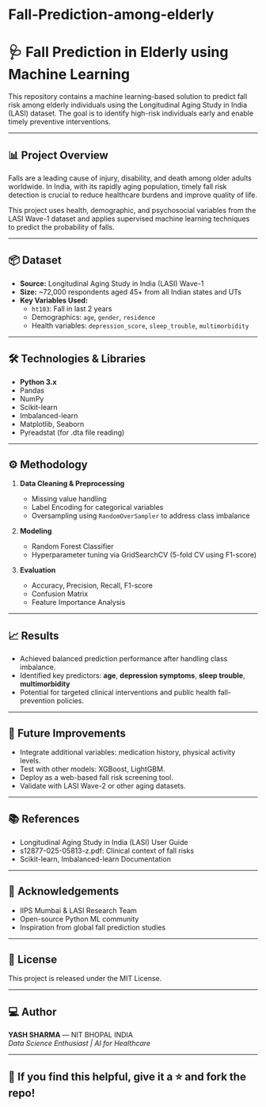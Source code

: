# Fall-Prediction-among-elderly

# 🩺 Fall Prediction in Elderly using Machine Learning  

This repository contains a machine learning-based solution to predict fall risk among elderly individuals using the Longitudinal Aging Study in India (LASI) dataset. The goal is to identify high-risk individuals early and enable timely preventive interventions.

---

## 📊 Project Overview  

Falls are a leading cause of injury, disability, and death among older adults worldwide. In India, with its rapidly aging population, timely fall risk detection is crucial to reduce healthcare burdens and improve quality of life.

This project uses health, demographic, and psychosocial variables from the LASI Wave-1 dataset and applies supervised machine learning techniques to predict the probability of falls.

---

## 📦 Dataset  

- **Source:** Longitudinal Aging Study in India (LASI) Wave-1  
- **Size:** ~72,000 respondents aged 45+ from all Indian states and UTs  
- **Key Variables Used:**
  - `ht103`: Fall in last 2 years  
  - Demographics: `age`, `gender`, `residence`  
  - Health variables: `depression_score`, `sleep_trouble`, `multimorbidity`  

---

## 🛠️ Technologies & Libraries  

- **Python 3.x**
- Pandas
- NumPy
- Scikit-learn
- Imbalanced-learn
- Matplotlib, Seaborn
- Pyreadstat (for .dta file reading)

---

## ⚙️ Methodology  

1. **Data Cleaning & Preprocessing**
   - Missing value handling
   - Label Encoding for categorical variables
   - Oversampling using `RandomOverSampler` to address class imbalance  

2. **Modeling**
   - Random Forest Classifier  
   - Hyperparameter tuning via GridSearchCV (5-fold CV using F1-score)  

3. **Evaluation**
   - Accuracy, Precision, Recall, F1-score
   - Confusion Matrix  
   - Feature Importance Analysis  

---

## 📈 Results  

- Achieved balanced prediction performance after handling class imbalance.
- Identified key predictors: **age**, **depression symptoms**, **sleep trouble**, **multimorbidity**
- Potential for targeted clinical interventions and public health fall-prevention policies.

---

## 📌 Future Improvements  

- Integrate additional variables: medication history, physical activity levels.
- Test with other models: XGBoost, LightGBM.
- Deploy as a web-based fall risk screening tool.
- Validate with LASI Wave-2 or other aging datasets.

---

## 📚 References  

- Longitudinal Aging Study in India (LASI) User Guide  
- s12877-025-05813-z.pdf: Clinical context of fall risks  
- Scikit-learn, Imbalanced-learn Documentation  

---

## 🙌 Acknowledgements  

- IIPS Mumbai & LASI Research Team  
- Open-source Python ML community  
- Inspiration from global fall prediction studies  

---

## 📜 License  

This project is released under the MIT License.

---

## 💻 Author  

**YASH SHARMA** — NIT BHOPAL INDIA  
*Data Science Enthusiast | AI for Healthcare*

---

## 🌟 If you find this helpful, give it a ⭐ and fork the repo!

